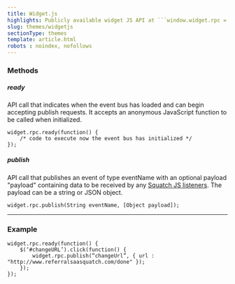 ```yaml
---
title: Widget.js
highlights: Publicly available widget JS API at ```window.widget.rpc = widget.rpc || {};```
slug: themes/widgetjs
sectionType: themes
template: article.html
robots : noindex, nofollows
---
```


### Methods

##### ready
API call that indicates when the event bus has loaded and can begin accepting publish requests. It accepts an anonymous JavaScript function to be called when initialized.

```
widget.rpc.ready(function() { 
	/* code to execute now the event bus has initialized */ 
});
```

##### publish
API call that publishes an event of type eventName with an optional payload "payload" containing data to be received by any [Squatch JS listeners](/squatchjs/#subscribe). The payload can be a string or JSON object.


```
widget.rpc.publish(String eventName, [Object payload]);
```

<hr/>

### Example

```
widget.rpc.ready(function() {
	$(‘#changeURL’).click(function() {
		widget.rpc.publish(“changeUrl”, { url : "http://www.referralsaasquatch.com/done" });
	});
});
```

